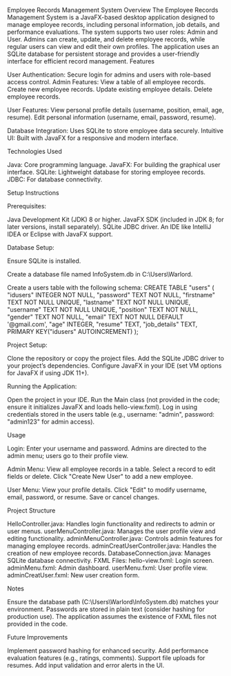 Employee Records Management System
Overview
The Employee Records Management System is a JavaFX-based desktop application designed to manage employee records, including personal information, job details, and performance evaluations. The system supports two user roles: Admin and User. Admins can create, update, and delete employee records, while regular users can view and edit their own profiles. The application uses an SQLite database for persistent storage and provides a user-friendly interface for efficient record management.
Features

User Authentication: Secure login for admins and users with role-based access control.
Admin Features:
View a table of all employee records.
Create new employee records.
Update existing employee details.
Delete employee records.


User Features:
View personal profile details (username, position, email, age, resume).
Edit personal information (username, email, password, resume).


Database Integration: Uses SQLite to store employee data securely.
Intuitive UI: Built with JavaFX for a responsive and modern interface.

Technologies Used

Java: Core programming language.
JavaFX: For building the graphical user interface.
SQLite: Lightweight database for storing employee records.
JDBC: For database connectivity.

Setup Instructions

Prerequisites:

Java Development Kit (JDK) 8 or higher.
JavaFX SDK (included in JDK 8; for later versions, install separately).
SQLite JDBC driver.
An IDE like IntelliJ IDEA or Eclipse with JavaFX support.


Database Setup:

Ensure SQLite is installed.

Create a database file named InfoSystem.db in C:\Users\Warlord\.

Create a users table with the following schema:
CREATE TABLE "users" (
	"idusers"	INTEGER NOT NULL,
	"password"	TEXT NOT NULL,
	"firstname"	TEXT NOT NULL UNIQUE,
	"lastname"	TEXT NOT NULL UNIQUE,
	"username"	TEXT NOT NULL UNIQUE,
	"position"	TEXT NOT NULL,
	"gender"	TEXT NOT NULL,
	"email"	TEXT NOT NULL DEFAULT '@gmail.com',
	"age"	INTEGER,
	"resume"	TEXT,
	"job_details"	TEXT,
	PRIMARY KEY("idusers" AUTOINCREMENT)
);



Project Setup:

Clone the repository or copy the project files.
Add the SQLite JDBC driver to your project’s dependencies.
Configure JavaFX in your IDE (set VM options for JavaFX if using JDK 11+).


Running the Application:

Open the project in your IDE.
Run the Main class (not provided in the code; ensure it initializes JavaFX and loads hello-view.fxml).
Log in using credentials stored in the users table (e.g., username: "admin", password: "admin123" for admin access).



Usage

Login:
Enter your username and password.
Admins are directed to the admin menu; users go to their profile view.


Admin Menu:
View all employee records in a table.
Select a record to edit fields or delete.
Click "Create New User" to add a new employee.


User Menu:
View your profile details.
Click "Edit" to modify username, email, password, or resume.
Save or cancel changes.



Project Structure

HelloController.java: Handles login functionality and redirects to admin or user menus.
userMenuController.java: Manages the user profile view and editing functionality.
adminMenuController.java: Controls admin features for managing employee records.
adminCreatUserController.java: Handles the creation of new employee records.
DatabaseConnection.java: Manages SQLite database connectivity.
FXML Files:
hello-view.fxml: Login screen.
adminMenu.fxml: Admin dashboard.
userMenu.fxml: User profile view.
adminCreatUser.fxml: New user creation form.



Notes

Ensure the database path (C:\Users\Warlord\InfoSystem.db) matches your environment.
Passwords are stored in plain text (consider hashing for production use).
The application assumes the existence of FXML files not provided in the code.

Future Improvements

Implement password hashing for enhanced security.
Add performance evaluation features (e.g., ratings, comments).
Support file uploads for resumes.
Add input validation and error alerts in the UI.

